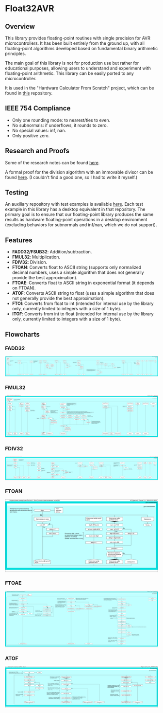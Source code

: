 ﻿# Float32AVR

## Overview

This library provides floating-point routines with single precision for AVR microcontrollers. It has been built entirely from the ground up, with all floating-point algorithms developed based on fundamental binary arithmetic principles.

The main goal of this library is not for production use but rather for educational purposes, allowing users to understand and experiment with floating-point arithmetic. This library can be easily ported to any microcontroller.

It is used in the "Hardware Calculator From Scratch" project, which can be found in [this](https://github.com/igor-240340/HardwareCalculatorFromScratch) repository.

## IEEE 754 Compliance

- Only one rounding mode: to nearest/ties to even.
- No subnormals: if underflows, it rounds to zero.
- No special values: inf, nan.
- Only positive zero.

## Research and Proofs

Some of the research notes can be found [here](https://drive.google.com/open?id=17ViZAw4rgcqFg06v3ZrvuvWtl1nly2Ic&usp=drive_fs).

A formal proof for the division algorithm with an immovable divisor can be found [here](https://drive.google.com/open?id=10WZpMqTUmbDx7oKYT3m1wm0OJeUH0PQj&usp=drive_fs). (I couldn't find a good one, so I had to write it myself.)

## Testing

An auxiliary repository with test examples is available [here](https://github.com/igor-240340/Float32AVRTest). Each test example in this library has a desktop equivalent in that repository. The primary goal is to ensure that our floating-point library produces the same results as hardware floating-point operations in a desktop environment (excluding behaviors for subnormals and inf/nan, which we do not support).

## Features

- **FADD32/FSUB32**: Addition/subtraction.
- **FMUL32**: Multiplication.
- **FDIV32**: Division.
- **FTOAN**: Converts float to ASCII string (supports only normalized decimal numbers, uses a simple algorithm that does not generally provide the best approximation).
- **FTOAE**: Converts float to ASCII string in exponential format (it depends on FTOAN).
- **ATOF**: Converts ASCII string to float (uses a simple algorithm that does not generally provide the best approximation).
- **FTOI**: Converts from float to int (intended for internal use by the library only, currently limited to integers with a size of 1 byte).
- **ITOF**: Converts from int to float (intended for internal use by the library only, currently limited to integers with a size of 1 byte).

## Flowcharts
### FADD32
![](docs/flowchart_fadd.png)
### FMUL32
![](docs/flowchart_fmul.png)
### FDIV32
![](docs/flowchart_fdiv.png)
### FTOAN
![](docs/flowchart_ftoan.png)
### FTOAE
![](docs/flowchart_ftoae.png)
### ATOF
![](docs/flowchart_atof.png)
